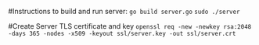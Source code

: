 #Instructions to build and run server:
`go build server.go`
`sudo ./server`

#Create Server TLS certificate and key
`openssl req -new -newkey rsa:2048 -days 365 -nodes -x509 -keyout ssl/server.key -out ssl/server.crt`
